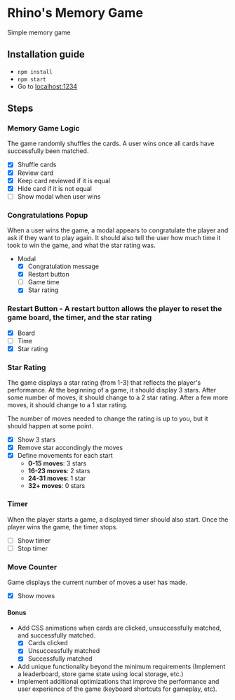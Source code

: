 # Rhino's Memory Game

Simple memory game

## Installation guide

* `npm install`
* `npm start`
* Go to [localhost:1234](http://localhost:1234)

## Steps

### Memory Game Logic
The game randomly shuffles the cards. A user wins once all cards have successfully been matched.

- [x] Shuffle cards
- [x] Review card
- [x] Keep card reviewed if it is equal
- [x] Hide card if it is not equal
- [ ] Show modal when user wins

### Congratulations Popup
When a user wins the game, a modal appears to congratulate the player and ask if they want to play again. It should also tell the user how much time it took to win the game, and what the star rating was.

* Modal
  - [x] Congratulation message
  - [x] Restart button
  - [ ] Game time
  - [x] Star rating

### Restart Button - A restart button allows the player to reset the game board, the timer, and the star rating
- [x] Board
- [ ] Time
- [x] Star rating

### Star Rating
The game displays a star rating (from 1-3) that reflects the player's performance. At the beginning of a game, it should display 3 stars. After some number of moves, it should change to a 2 star rating. After a few more moves, it should change to a 1 star rating.

The number of moves needed to change the rating is up to you, but it should happen at some point.

- [x] Show 3 stars
- [x] Remove star accondingly the moves
- [x] Define movements for each start
  * **0-15 moves**: 3 stars
  * **16-23 moves**: 2 stars
  * **24-31 moves**: 1 star
  * **32+ moves**: 0 stars

### Timer
When the player starts a game, a displayed timer should also start. Once the player wins the game, the timer stops.

- [ ] Show timer
- [ ] Stop timer

### Move Counter
Game displays the current number of moves a user has made.

- [x] Show moves

#### Bonus

* Add CSS animations when cards are clicked, unsuccessfully matched, and successfully matched.
  - [x] Cards clicked
  - [x] Unsuccessfully matched
  - [x] Successfully matched

* Add unique functionality beyond the minimum requirements (Implement a leaderboard, store game state using local storage, etc.)
* Implement additional optimizations that improve the performance and user experience of the game (keyboard shortcuts for gameplay, etc).
